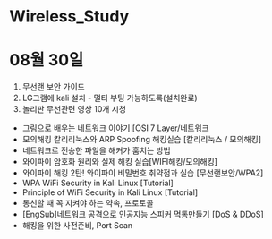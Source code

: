 # Wireless_Study

# 08월 30일
1. 무선랜 보안 가이드
2. LG그램에 kali 설치 - 멀티 부팅 가능하도록(설치완료)
3. 놀리판 무선관련 영상 10개 시청
- 그림으로 배우는 네트워크 이야기 [OSI 7 Layer/네트워크
- 모의해킹 칼리리눅스와 ARP Spoofing 해킹실습 [칼리리눅스 / 모의해킹]
- 네트워크로 전송한 파일을 해커가 훔치는 방법
- 와이파이 암호화 원리와 실제 해킹 실습[WIFI해킹/모의해킹]
- 와이파이 해킹 2탄! 와이파이 비밀번호 취약점과 실습 [무선랜보안/WPA2]
- WPA WiFi Security in Kali Linux [Tutorial]
- Principle of WiFi Security in Kali Linux [Tutorial]
- 통신할 때 꼭 지켜야 하는 약속, 프로토콜
- [EngSub]네트워크 공격으로 인공지능 스피커 먹통만들기 [DoS & DDoS]
- 해킹을 위한 사전준비, Port Scan
